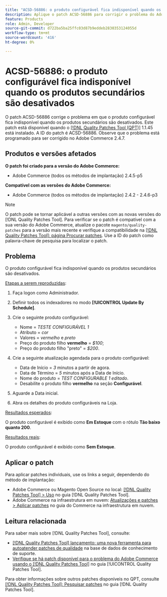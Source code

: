 ```yaml
---
title: "ACSD-56886: o produto configurável fica indisponível quando os produtos secundários são desativados"
description: Aplique o patch ACSD-56886 para corrigir o problema do Adobe Commerce em que o produto configurável fica sem estoque quando os produtos são desativados.
feature: Products
role: Admin, Developer
source-git-commit: d722ba5ba25ffc03d87b9eddeb2830353124055d
workflow-type: tm+mt
source-wordcount: '416'
ht-degree: 0%

---
```


# ACSD-56886: o produto configurável fica indisponível quando os produtos secundários são desativados

O patch ACSD-56886 corrige o problema em que o produto configurável fica indisponível quando os produtos secundários são desativados. Este patch está disponível quando o [[!DNL Quality Patches Tool (QPT)]](https://experienceleague.adobe.com/en/docs/commerce-knowledge-base/kb/announcements/commerce-announcements/magento-quality-patches-released-new-tool-to-self-serve-quality-patches) 1.1.45 está instalado. A ID do patch é ACSD-56886. Observe que o problema está programado para ser corrigido no Adobe Commerce 2.4.7.

## Produtos e versões afetados

**O patch foi criado para a versão do Adobe Commerce:**

* Adobe Commerce (todos os métodos de implantação) 2.4.5-p5

**Compatível com as versões do Adobe Commerce:**

* Adobe Commerce (todos os métodos de implantação) 2.4.2 - 2.4.6-p3

>[!NOTE]
>
>O patch pode se tornar aplicável a outras versões com as novas versões do [!DNL Quality Patches Tool]. Para verificar se o patch é compatível com a sua versão do Adobe Commerce, atualize o pacote `magento/quality-patches` para a versão mais recente e verifique a compatibilidade na [[!DNL Quality Patches Tool]: página Procurar patches](https://experienceleague.adobe.com/tools/commerce-quality-patches/index.html). Use a ID do patch como palavra-chave de pesquisa para localizar o patch.

## Problema

O produto configurável fica indisponível quando os produtos secundários são desativados.

<u>Etapas a serem reproduzidas</u>:

1. Faça logon como Administrador.
1. Definir todos os indexadores no modo **[!UICONTROL Update By Schedule]**.
1. Crie o seguinte produto configurável:

   * Nome = *TESTE CONFIGURÁVEL 1*
   * Atributo = *cor*
   * Valores = *vermelho* e *preto*
   * Preço do produto filho **vermelho** = *$100*;
   * Preço do produto filho &quot;preto&quot; = *$200*.

1. Crie a seguinte atualização agendada para o produto configurável:

   * Data de Início = *3* minutos a partir de agora.
   * Data de Término = *5* minutos após a Data de Início.
   * Nome do produto = *TEST CONFIGURABLE 1 editado*.
   * Desabilite o produto filho **vermelho** na seção **Configurável**.

1. Aguarde a Data inicial.
1. Abra os detalhes do produto configuráveis na Loja.

<u>Resultados esperados</u>:

O produto configurável é exibido como **Em Estoque** com o rótulo **Tão baixo quanto 200**.

<u>Resultados reais</u>:

O produto configurável é exibido como **Sem Estoque**.

## Aplicar o patch

Para aplicar patches individuais, use os links a seguir, dependendo do método de implantação:

* Adobe Commerce ou Magento Open Source no local: [[!DNL Quality Patches Tool] > Uso](https://experienceleague.adobe.com/docs/commerce-operations/tools/quality-patches-tool/usage.html) no guia [!DNL Quality Patches Tool].
* Adobe Commerce na infraestrutura em nuvem: [Atualizações e patches > Aplicar patches](https://experienceleague.adobe.com/docs/commerce-cloud-service/user-guide/develop/upgrade/apply-patches.html) no guia do Commerce na infraestrutura em nuvem.

## Leitura relacionada

Para saber mais sobre [!DNL Quality Patches Tool], consulte:

* [[!DNL Quality Patches Tool] lançamento: uma nova ferramenta para autoatender patches de qualidade](https://experienceleague.adobe.com/en/docs/commerce-knowledge-base/kb/announcements/commerce-announcements/magento-quality-patches-released-new-tool-to-self-serve-quality-patches) na base de dados de conhecimento de suporte.
* [Verifique se há patch disponível para o problema do Adobe Commerce usando o  [!DNL Quality Patches Tool]](/help/tools/quality-patches-tool/patches-available-in-qpt/check-patch-for-magento-issue-with-magento-quality-patches.md) no guia [!UICONTROL Quality Patches Tool].


Para obter informações sobre outros patches disponíveis no QPT, consulte [[!DNL Quality Patches Tool]: Pesquisar patches](https://experienceleague.adobe.com/tools/commerce-quality-patches/index.html) no guia [!DNL Quality Patches Tool].
